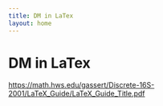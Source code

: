 ```yaml
---
title: DM in LaTex
layout: home
---
```


# DM in LaTex

https://math.hws.edu/gassert/Discrete-16S-2001/LaTeX_Guide/LaTeX_Guide_Title.pdf